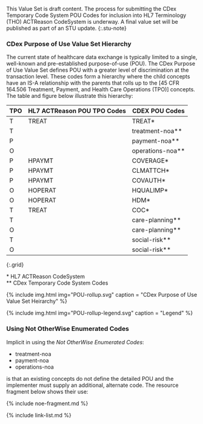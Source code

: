 <!-- ValueSet-cdex-POU-intro.md -->
<!-- ValueSet-cdex-POU.html#cdex-purpose-of-use-value-set-hierarchy -->

This Value Set is draft content. The process for submitting the CDex Temporary Code System POU Codes for inclusion into HL7 Terminology (THO) ACTReason CodeSystem is underway. A final value set will be published as part of an STU update.
{:.stu-note}

### CDex Purpose of Use Value Set Hierarchy

The current state of healthcare data exchange is typically limited to a single, well-known and pre-established purpose-of-use (POU). The CDex Purpose of Use Value Set defines POU with a greater level of discrimination at the transaction level. These codes form a hierarchy where the child concepts have an IS-A relationship with the parents that rolls up to the [45 CFR 164.506 Treatment, Payment, and Health Care Operations (TPO)] concepts. The table and figure below illustrate this hierarchy:

|TPO|HL7 ACTReason POU TPO Codes|CDEX POU Codes|
|---|---|---|
|T|TREAT|TREAT*|
|T||treatment-noa**|
|P||payment-noa**|
|O||operations-noa**|
|P|HPAYMT|COVERAGE*|
|P|HPAYMT|CLMATTCH*|
|P|HPAYMT|COVAUTH*|
|O|HOPERAT|HQUALIMP*|
|O|HOPERAT|HDM*|
|T|TREAT|COC*|
|T||care-planning**|
|O||care-planning**|
|T||social-risk**|
|O||social-risk**|
{:.grid}

\* HL7 ACTReason CodeSystem  
\*\* CDex Temporary Code System Codes

{% include img.html img="POU-rollup.svg" caption = "CDex Purpose of Use Value Set Heirarchy" %}

{% include img.html img="POU-rollup-legend.svg" caption = "Legend" %}

### Using Not OtherWise Enumerated Codes

Implicit in using the *Not OtherWise Enumerated Codes*:
 - treatment-noa
 - payment-noa
 - operations-noa
  
is that an existing concepts do not define the detailed POU and the implementer must supply an additional, alternate code. The resource fragment below shows their use:

{% include noe-fragment.md %}

{% include link-list.md %}